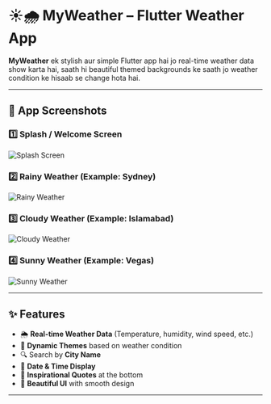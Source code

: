 # ☀️🌧 MyWeather – Flutter Weather App

**MyWeather** ek stylish aur simple Flutter app hai jo real-time weather data show karta hai, saath hi beautiful themed backgrounds ke saath jo weather condition ke hisaab se change hota hai.  

---

## 📱 App Screenshots

### 1️⃣ Splash / Welcome Screen
![Splash Screen](screenshoots/start.png)

### 2️⃣ Rainy Weather (Example: Sydney)
![Rainy Weather](screenshoots/rain.png)

### 3️⃣ Cloudy Weather (Example: Islamabad)
![Cloudy Weather](screenshoots/cloud.png)

### 4️⃣ Sunny Weather (Example: Vegas)
![Sunny Weather](screenshoots/sunn.png)

---

## ✨ Features
- 🌦 **Real-time Weather Data** (Temperature, humidity, wind speed, etc.)
- 🎨 **Dynamic Themes** based on weather condition
- 🔍 Search by **City Name**
- 📅 **Date & Time Display**
- 📜 **Inspirational Quotes** at the bottom
- 📱 **Beautiful UI** with smooth design

---






